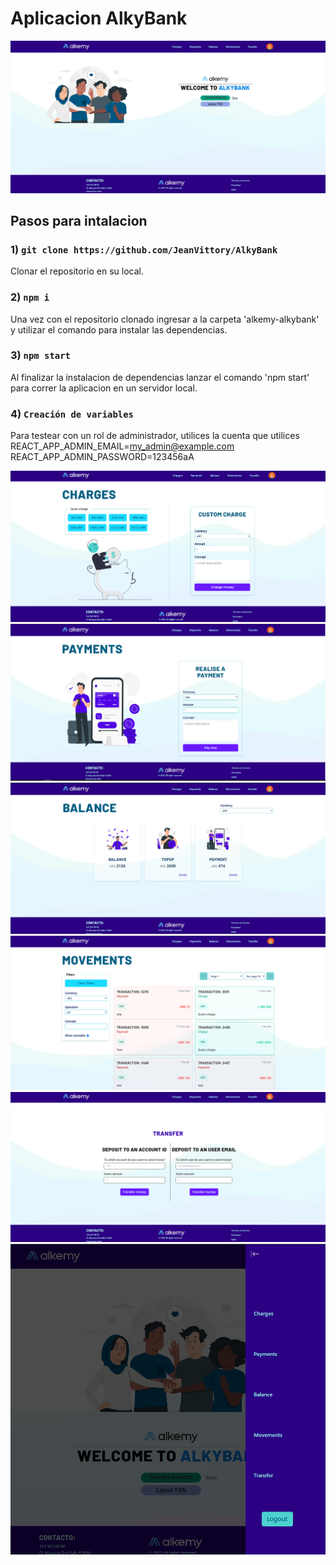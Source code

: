 # Aplicacion AlkyBank

![Home de AlkyBank](./Pics/alkemy-pic1.png)

## Pasos para intalacion

### 1) `git clone https://github.com/JeanVittory/AlkyBank`

Clonar el repositorio en su local.

### 2) `npm i`

Una vez con el repositorio clonado ingresar a la carpeta 'alkemy-alkybank' y utilizar el comando
para instalar las dependencias.

### 3) `npm start`

Al finalizar la instalacion de dependencias lanzar el comando 'npm start' para correr la aplicacion
en un servidor local.

### 4) `Creación de variables`

Para testear con un rol de administrador, utilices la cuenta que utilices
REACT_APP_ADMIN_EMAIL=my_admin@example.com
REACT_APP_ADMIN_PASSWORD=123456aA

![Página de cargas](./Pics/alkemy-pic2.png)
![Página de pagos](./Pics/alkemy-pic3.png)
![Página de balance](./Pics/alkemy-pic4.png)
![Página de movimientos](./Pics/alkemy-pic5.png)
![Página de transferencias](./Pics/alkemy-pic6.png)
![Navbar en Mobile](./Pics/alkemy-pic7.png)
